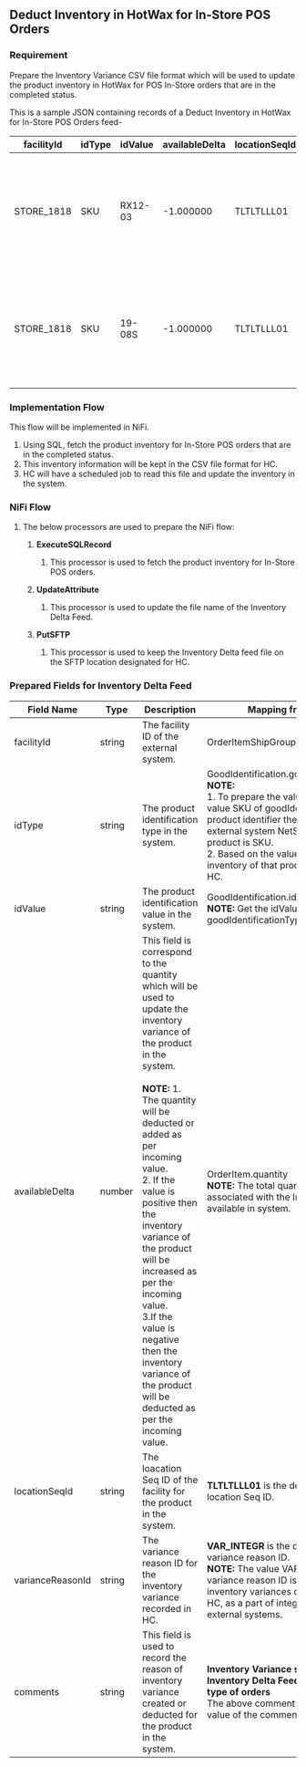 ## Deduct Inventory in HotWax for In-Store POS Orders

### Requirement
Prepare the Inventory Variance CSV file format which will be used to update the product inventory in HotWax for POS In-Store orders that are in the completed status.

This is a sample JSON containing records of a Deduct Inventory in HotWax for In-Store POS Orders feed-

| facilityId | idType | idValue | availableDelta | locationSeqId | varianceReasonId | comments |
| ---------- | ------ | ------- | -------------- | ------------- | ---------------- | -------- |
| STORE_1818 | SKU | RX12-03 | -1.000000 | TLTLTLLL01 | VAR_INTEGR | Inventory Variance sent as part of Inventory Delta Feed for POS In-Store type of orders |
| STORE_1818 | SKU | 19-08S | -1.000000 | TLTLTLLL01 | VAR_INTEGR | Inventory Variance sent as part of Inventory Delta Feed for POS In-Store type of orders |

### Implementation Flow
This flow will be implemented in NiFi.
1. Using SQL, fetch the product inventory for In-Store POS orders that are in the completed status.
2. This inventory information will be kept in the CSV file format for HC.
3. HC will have a scheduled job to read this file and update the inventory in the system.

### NiFi Flow
1. The below processors are used to prepare the NiFi flow:
    1. **ExecuteSQLRecord**
        1. This processor is used to fetch the product inventory for In-Store POS orders.

    2. **UpdateAttribute**
        1. This processor is used to update the file name of the Inventory Delta Feed.

    3. **PutSFTP**
        1. This processor is used to keep the Inventory Delta feed file on the SFTP location designated for HC.

### Prepared Fields for Inventory Delta Feed
| Field Name| Type | Description | Mapping from HC Entity |
|--------|------|-------------|------------------------|
| facilityId | string | The facility ID of the external system. | OrderItemShipGroup.orderFacilityId |
| idType | string | The product identification type in the system. | GoodIdentification.goodIdentificationTypeId <br/> **NOTE:** <br/>1. To prepare the value of idType, used the value SKU of goodIdentificationTypeId as a product identifier the reason being, for external system NetSuite the identifier of product is SKU.<br/> 2. Based on the value of idType, the inventory of that product will be updated in HC. |
| idValue | string | The product identification value in the system. | GoodIdentification.idValue <br/> **NOTE:** Get the idValue, if the goodIdentificationTypeId is SKU. |
| availableDelta | number | This field is correspond to the quantity which will be used to update the inventory variance of the product in the system. <br/> <br/> **NOTE:** 1. The quantity will be deducted or added as per incoming value. <br/> 2. If the value is positive then the inventory variance of the product will be increased as per the incoming value. <br/> 3.If the value is negative then the inventory variance of the product will be deducted as per the incoming value. | OrderItem.quantity <br/> **NOTE:** The total quantity of the product associated with the In-Store POS orders available in system. |
| locationSeqId | string | The loacation Seq ID of the facility for the product in the system. | **TLTLTLLL01** is the default value of the location Seq ID. |
| varianceReasonId | string | The variance reason ID for the inventory variance recorded in HC. | **VAR_INTEGR** is the default value of the variance reason ID. <br/> **NOTE:** The value VAR_INTEGR for the variance reason ID is being used when the inventory variances of the product sent in HC, as a part of integrations of HC with the external systems. |
| comments | string | This field is used to record the reason of inventory variance created or deducted for the product in the system. | **Inventory Variance sent as part of Inventory Delta Feed for POS In-Store type of orders**    <br/> The above comment is used to prepare the value of the comments field. |